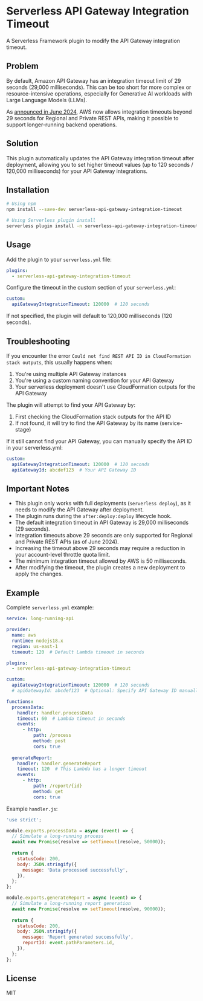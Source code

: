 # Serverless API Gateway Integration Timeout

A Serverless Framework plugin to modify the API Gateway integration timeout.

## Problem

By default, Amazon API Gateway has an integration timeout limit of 29 seconds (29,000 milliseconds). This can be too short for more complex or resource-intensive operations, especially for Generative AI workloads with Large Language Models (LLMs).

As [announced in June 2024](https://aws.amazon.com/about-aws/whats-new/2024/06/amazon-api-gateway-integration-timeout-limit-29-seconds/), AWS now allows integration timeouts beyond 29 seconds for Regional and Private REST APIs, making it possible to support longer-running backend operations.

## Solution

This plugin automatically updates the API Gateway integration timeout after deployment, allowing you to set higher timeout values (up to 120 seconds / 120,000 milliseconds) for your API Gateway integrations.

## Installation

```bash
# Using npm
npm install --save-dev serverless-api-gateway-integration-timeout

# Using Serverless plugin install
serverless plugin install -n serverless-api-gateway-integration-timeout
```

## Usage

Add the plugin to your `serverless.yml` file:

```yaml
plugins:
  - serverless-api-gateway-integration-timeout
```

Configure the timeout in the custom section of your `serverless.yml`:

```yaml
custom:
  apiGatewayIntegrationTimeout: 120000  # 120 seconds
```

If not specified, the plugin will default to 120,000 milliseconds (120 seconds).

## Troubleshooting

If you encounter the error `Could not find REST API ID in CloudFormation stack outputs`, this usually happens when:

1. You're using multiple API Gateway instances
2. You're using a custom naming convention for your API Gateway
3. Your serverless deployment doesn't use CloudFormation outputs for the API Gateway

The plugin will attempt to find your API Gateway by:
1. First checking the CloudFormation stack outputs for the API ID
2. If not found, it will try to find the API Gateway by its name (service-stage)

If it still cannot find your API Gateway, you can manually specify the API ID in your serverless.yml:

```yaml
custom:
  apiGatewayIntegrationTimeout: 120000  # 120 seconds
  apiGatewayId: abcdef123  # Your API Gateway ID
```

## Important Notes

- This plugin only works with full deployments (`serverless deploy`), as it needs to modify the API Gateway after deployment.
- The plugin runs during the `after:deploy:deploy` lifecycle hook.
- The default integration timeout in API Gateway is 29,000 milliseconds (29 seconds).
- Integration timeouts above 29 seconds are only supported for Regional and Private REST APIs (as of June 2024).
- Increasing the timeout above 29 seconds may require a reduction in your account-level throttle quota limit.
- The minimum integration timeout allowed by AWS is 50 milliseconds.
- After modifying the timeout, the plugin creates a new deployment to apply the changes.

## Example

Complete `serverless.yml` example:

```yaml
service: long-running-api

provider:
  name: aws
  runtime: nodejs18.x
  region: us-east-1
  timeout: 120  # Default Lambda timeout in seconds

plugins:
  - serverless-api-gateway-integration-timeout

custom:
  apiGatewayIntegrationTimeout: 120000  # 120 seconds
  # apiGatewayId: abcdef123  # Optional: Specify API Gateway ID manually if needed

functions:
  processData:
    handler: handler.processData
    timeout: 60  # Lambda timeout in seconds
    events:
      - http:
          path: /process
          method: post
          cors: true
  
  generateReport:
    handler: handler.generateReport
    timeout: 120  # This Lambda has a longer timeout
    events:
      - http:
          path: /report/{id}
          method: get
          cors: true
```

Example `handler.js`:

```javascript
'use strict';

module.exports.processData = async (event) => {
  // Simulate a long-running process
  await new Promise(resolve => setTimeout(resolve, 50000));
  
  return {
    statusCode: 200,
    body: JSON.stringify({
      message: 'Data processed successfully',
    }),
  };
};

module.exports.generateReport = async (event) => {
  // Simulate a long-running report generation
  await new Promise(resolve => setTimeout(resolve, 90000));
  
  return {
    statusCode: 200,
    body: JSON.stringify({
      message: 'Report generated successfully',
      reportId: event.pathParameters.id,
    }),
  };
};
```

## License

MIT